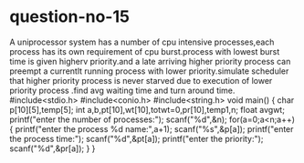# question-no-15
A uniprocessor system has a number of cpu intensive processes,each process has its own requirement of cpu burst.process with lowest burst time is given higherv priority.and a late arriving higher priority process can preempt a currentlt running process with lower priority.simulate scheduler that higher priority process is never starved due to execution of lower priority process .find avg waiting time and turn around time.
#include<stdio.h>
#include<conio.h>
#include<string.h>
void main()
{
	char p[10][5],temp[5];
	int a,b,pt[10],wt[10],totwt=0,pr[10],temp1,n;
	float avgwt;
	printf("enter the number of processes:");
	scanf("%d",&n);
	for(a=0;a<n;a++)
	{
		printf("enter the process %d name:",a+1);
  		scanf("%s",&p[a]);
		printf("enter the process time:");
		scanf("%d",&pt[a]);
		printf("enter the priority:");
		scanf("%d",&pr[a]);
	}
  }
